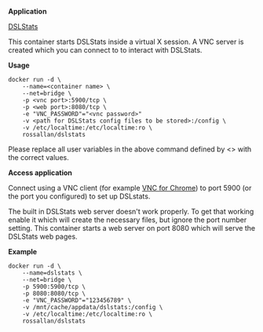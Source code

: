 **Application**

[DSLStats](http://www.s446074245.websitehome.co.uk/downloads.html)

This container starts DSLStats inside a virtual X session. A VNC server is created which you can connect to to interact with DSLStats.

**Usage**
```
docker run -d \
	--name=<container name> \
	--net=bridge \
	-p <vnc port>:5900/tcp \
	-p <web port>:8080/tcp \
	-e "VNC_PASSWORD"="<vnc password>"
	-v <path for DSLStats config files to be stored>:/config \
	-v /etc/localtime:/etc/localtime:ro \
	rossallan/dslstats
```

Please replace all user variables in the above command defined by <> with the correct values.

**Access application**

Connect using a VNC client (for example [VNC for Chrome](https://chrome.google.com/webstore/detail/vnc%C2%AE-viewer-for-google-ch/iabmpiboiopbgfabjmgeedhcmjenhbla?hl=en)) to port 5900 (or the port you configured) to set up DSLstats.

The built in DSLStats web server doesn't work properly. To get that working enable it which will create the necessary files, but ignore the port number setting. This container starts a web server on port 8080 which will serve the DSLStats web pages.

**Example**
```
docker run -d \
	--name=dslstats \
	--net=bridge \
	-p 5900:5900/tcp \
	-p 8080:8080/tcp \
	-e "VNC_PASSWORD"="123456789" \
	-v /mnt/cache/appdata/dslstats:/config \
	-v /etc/localtime:/etc/localtime:ro \
	rossallan/dslstats
```
